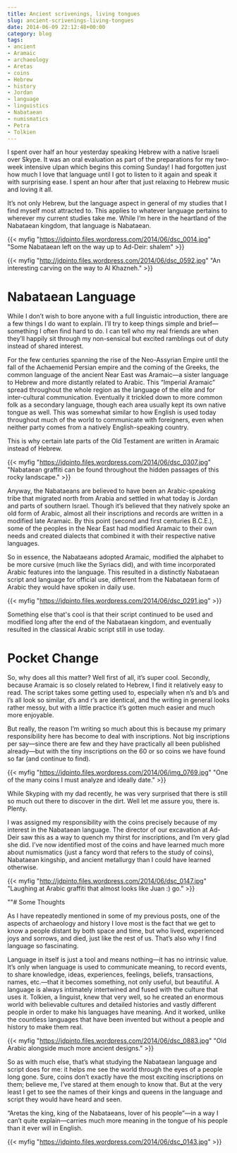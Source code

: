 ```yaml
---
title: Ancient scrivenings, living tongues
slug: ancient-scrivenings-living-tongues
date: 2014-06-09 22:12:48+00:00
category: blog
tags:
- ancient
- Aramaic
- archaeology
- Aretas
- coins
- Hebrew
- history
- Jordan
- language
- linguistics
- Nabataean
- numismatics
- Petra
- Tolkien
---
```


I spent over half an hour yesterday speaking Hebrew with a native Israeli over Skype. It was an oral evaluation as part of the preparations for my two-week intensive ulpan which begins this coming Sunday! I had forgotten just how much I love that language until I got to listen to it again and speak it with surprising ease. I spent an hour after that just relaxing to Hebrew music and loving it all.

It’s not only Hebrew, but the language aspect in general of my studies that I find myself most attracted to. This applies to whatever language pertains to wherever my current studies take me. While I’m here in the heartland of the Nabataean kingdom, that language is Nabataean.

<!-- more -->

<!-- issue -->
{{< myfig "https://jdpinto.files.wordpress.com/2014/06/dsc_0014.jpg" "Some Nabataean left on the way up to Ad-Deir: shalem" >}}

{{< myfig "http://jdpinto.files.wordpress.com/2014/06/dsc_0592.jpg" "An interesting carving on the way to Al Khazneh." >}}


# Nabataean Language


While I don’t wish to bore anyone with a full linguistic introduction, there are a few things I do want to explain. I’ll try to keep things simple and brief—something I often find hard to do. I can tell who my real friends are when they’ll happily sit through my non-sensical but excited ramblings out of duty instead of shared interest.

For the few centuries spanning the rise of the Neo-Assyrian Empire until the fall of the Achaemenid Persian empire and the coming of the Greeks, the common language of the ancient Near East was Aramaic—a sister language to Hebrew and more distantly related to Arabic. This “Imperial Aramaic” spread throughout the whole region as the language of the elite and for inter-cultural communication. Eventually it trickled down to more common folk as a secondary language, though each area usually kept its own native tongue as well. This was somewhat similar to how English is used today throughout much of the world to communicate with foreigners, even when neither party comes from a natively English-speaking country.

This is why certain late parts of the Old Testament are written in Aramaic instead of Hebrew.

{{< myfig "https://jdpinto.files.wordpress.com/2014/06/dsc_0307.jpg" "Nabataean graffiti can be found throughout the hidden passages of this rocky landscape." >}}

Anyway, the Nabataeans are believed to have been an Arabic-speaking tribe that migrated north from Arabia and settled in what today is Jordan and parts of southern Israel. Though it’s believed that they natively spoke an old form of Arabic, almost all their inscriptions and records are written in a modified late Aramaic. By this point (second and first centuries B.C.E.), some of the peoples in the Near East had modified Aramaic to their own needs and created dialects that combined it with their respective native languages.

So in essence, the Nabataeans adopted Aramaic, modified the alphabet to be more cursive (much like the Syriacs did), and with time incorporated Arabic features into the language. This resulted in a distinctly Nabataean script and language for official use, different from the Nabataean form of Arabic they would have spoken in daily use.

{{< myfig "https://jdpinto.files.wordpress.com/2014/06/dsc_0291.jpg" >}}

Something else that's cool is that their script continued to be used and modified long after the end of the Nabataean kingdom, and eventually resulted in the classical Arabic script still in use today.


# Pocket Change


So, why does all this matter? Well first of all, it’s super cool. Secondly, because Aramaic is so closely related to Hebrew, I find it relatively easy to read. The script takes some getting used to, especially when n’s and b’s and l’s all look so similar, d’s and r’s are identical, and the writing in general looks rather messy, but with a little practice it’s gotten much easier and much more enjoyable.

But really, the reason I’m writing so much about this is because my primary responsibility here has become to deal with inscriptions. Not big inscriptions per say—since there are few and they have practically all been published already—but with the tiny inscriptions on the 60 or so coins we have found so far (and continue to find).

{{< myfig "https://jdpinto.files.wordpress.com/2014/06/img_0769.jpg" "One of the many coins I must analyze and ideally date." >}}

While Skyping with my dad recently, he was very surprised that there is still so much out there to discover in the dirt. Well let me assure you, there is. Plenty.

I was assigned my responsibility with the coins precisely because of my interest in the Nabataean language. The director of our excavation at Ad-Deir saw this as a way to quench my thirst for inscriptions, and I’m very glad she did. I’ve now identified most of the coins and have learned much more about numismatics (just a fancy word that refers to the study of coins), Nabataean kingship, and ancient metallurgy than I could have learned otherwise.

<!-- issue -->

{{< myfig "http://jdpinto.files.wordpress.com/2014/06/dsc_0147.jpg" "Laughing at Arabic graffiti that almost looks like Juan :) go." >}}


""# Some Thoughts


As I have repeatedly mentioned in some of my previous posts, one of the aspects of archaeology and history I love most is the fact that we get to know a people distant by both space and time, but who lived, experienced joys and sorrows, and died, just like the rest of us. That’s also why I find language so fascinating.

Language in itself is just a tool and means nothing—it has no intrinsic value. It’s only when language is used to communicate meaning, to record events, to share knowledge, ideas, experiences, feelings, beliefs, transactions, names, etc.—that it becomes something, not only useful, but beautiful. A language is always intimately intertwined and fused with the culture that uses it. Tolkien, a linguist, knew that very well, so he created an enormous world with believable cultures and detailed histories and vastly different people in order to make his languages have meaning. And it worked, unlike the countless languages that have been invented but without a people and history to make them real.

{{< myfig "https://jdpinto.files.wordpress.com/2014/06/dsc_0883.jpg" "Old Arabic alongside much more ancient designs." >}}

So as with much else, that’s what studying the Nabataean language and script does for me: it helps me see the world through the eyes of a people long gone. Sure, coins don’t exactly have the most exciting inscriptions on them; believe me, I’ve stared at them enough to know that. But at the very least I get to see the names of their kings and queens in the language and script they would have heard and seen.

“Aretas the king, king of the Nabataeans, lover of his people”—in a way I can’t quite explain—carries much more meaning in the tongue of his people than it ever will in English.

{{< myfig "https://jdpinto.files.wordpress.com/2014/06/dsc_0143.jpg" >}}

